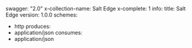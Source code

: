 swagger: "2.0"
x-collection-name: Salt Edge
x-complete: 1
info:
  title: Salt Edge
  version: 1.0.0
schemes:
- http
produces:
- application/json
consumes:
- application/json